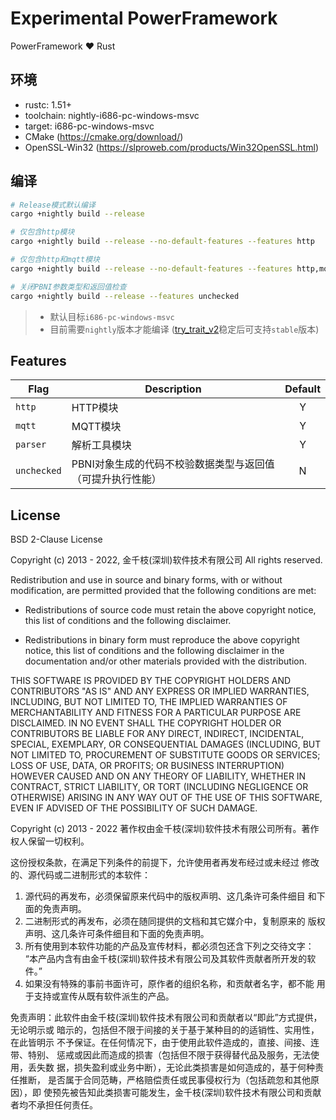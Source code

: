 # Experimental PowerFramework

PowerFramework :heart: Rust

## 环境

- rustc: 1.51+
- toolchain: nightly-i686-pc-windows-msvc
- target: i686-pc-windows-msvc
- CMake (<https://cmake.org/download/>)
- OpenSSL-Win32 (<https://slproweb.com/products/Win32OpenSSL.html>)

## 编译

```bash
# Release模式默认编译
cargo +nightly build --release

# 仅包含http模块
cargo +nightly build --release --no-default-features --features http

# 仅包含http和mqtt模块
cargo +nightly build --release --no-default-features --features http,mqtt

# 关闭PBNI参数类型和返回值检查
cargo +nightly build --release --features unchecked
```

> - 默认目标`i686-pc-windows-msvc`
> - 目前需要`nightly`版本才能编译 ([try_trait_v2](https://github.com/rust-lang/rust/issues/84277)稳定后可支持`stable`版本)

## Features

| Flag              | Description                                              | Default    |
|-------------------|----------------------------------------------------------|:----------:|
| `http` | HTTP模块                                              | Y  |
| `mqtt` | MQTT模块                                            | Y  |
| `parser`    | 解析工具模块                                    | Y  |
| `unchecked`    | PBNI对象生成的代码不校验数据类型与返回值（可提升执行性能）                                    | N  |

## License

BSD 2-Clause License

Copyright (c) 2013 - 2022, 金千枝(深圳)软件技术有限公司
All rights reserved.

Redistribution and use in source and binary forms, with or without
modification, are permitted provided that the following conditions are met:

- Redistributions of source code must retain the above copyright notice, this
  list of conditions and the following disclaimer.

- Redistributions in binary form must reproduce the above copyright notice,
  this list of conditions and the following disclaimer in the documentation
  and/or other materials provided with the distribution.

THIS SOFTWARE IS PROVIDED BY THE COPYRIGHT HOLDERS AND CONTRIBUTORS "AS IS"
AND ANY EXPRESS OR IMPLIED WARRANTIES, INCLUDING, BUT NOT LIMITED TO, THE
IMPLIED WARRANTIES OF MERCHANTABILITY AND FITNESS FOR A PARTICULAR PURPOSE ARE
DISCLAIMED. IN NO EVENT SHALL THE COPYRIGHT HOLDER OR CONTRIBUTORS BE LIABLE
FOR ANY DIRECT, INDIRECT, INCIDENTAL, SPECIAL, EXEMPLARY, OR CONSEQUENTIAL
DAMAGES (INCLUDING, BUT NOT LIMITED TO, PROCUREMENT OF SUBSTITUTE GOODS OR
SERVICES; LOSS OF USE, DATA, OR PROFITS; OR BUSINESS INTERRUPTION) HOWEVER
CAUSED AND ON ANY THEORY OF LIABILITY, WHETHER IN CONTRACT, STRICT LIABILITY,
OR TORT (INCLUDING NEGLIGENCE OR OTHERWISE) ARISING IN ANY WAY OUT OF THE USE
OF THIS SOFTWARE, EVEN IF ADVISED OF THE POSSIBILITY OF SUCH DAMAGE.

Copyright (c) 2013 - 2022
著作权由金千枝(深圳)软件技术有限公司所有。著作权人保留一切权利。

这份授权条款，在满足下列条件的前提下，允许使用者再发布经过或未经过
修改的、源代码或二进制形式的本软件：

1. 源代码的再发布，必须保留原来代码中的版权声明、这几条许可条件细目
   和下面的免责声明。
2. 二进制形式的再发布，必须在随同提供的文档和其它媒介中，复制原来的
   版权声明、这几条许可条件细目和下面的免责声明。
3. 所有使用到本软件功能的产品及宣传材料，都必须包还含下列之交待文字：
       “本产品内含有由金千枝(深圳)软件技术有限公司及其软件贡献者所开发的软件。”
4. 如果没有特殊的事前书面许可，原作者的组织名称，和贡献者名字，都不能
   用于支持或宣传从既有软件派生的产品。

免责声明：此软件由金千枝(深圳)软件技术有限公司和贡献者以“即此”方式提供，无论明示或
暗示的，包括但不限于间接的关于基于某种目的的适销性、实用性，在此皆明示
不予保证。在任何情况下，由于使用此软件造成的，直接、间接、连带、特别、
惩戒或因此而造成的损害（包括但不限于获得替代品及服务，无法使用，丢失数
据，损失盈利或业务中断），无论此类损害是如何造成的，基于何种责任推断，
是否属于合同范畴，严格赔偿责任或民事侵权行为（包括疏忽和其他原因），即
使预先被告知此类损害可能发生，金千枝(深圳)软件技术有限公司和贡献者均不承担任何责任。
